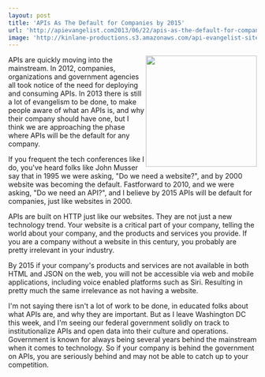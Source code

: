 ```yaml
---
layout: post
title: 'APIs As The Default for Companies by 2015'
url: 'http://apievangelist.com2013/06/22/apis-as-the-default-for-companies-by-2015/'
image: 'http://kinlane-productions.s3.amazonaws.com/api-evangelist-site/blog/bw-2015.jpg'
---
```



<p>
     <img src="https://s3.amazonaws.com/kinlane-productions/bw-icons/bw-2015.jpg"  width="225" align="right" />
</p>
<p>
     APIs are quickly moving into the mainstream. In 2012, companies, organizations and government agencies all took notice of the need for deploying and consuming APIs. In 2013 there is still a lot of evangelism to be done, to make people aware of what an APIs is, and why their company should have one, but I think we are approaching the phase where APIs will be the default for any company.
</p>
<p>
     If you frequent the tech conferences like I do, you've heard folks like John Musser say that in 1995 we were asking, "Do we need a website?", and by 2000 website was becoming the default. Fastforward to 2010, and we were asking, "Do we need an API?", and I believe by 2015 APIs will be default for companies, just like websites in 2000.
</p>
<p>
     APIs are built on HTTP just like our websites. They are not just a new technology trend. Your website is a critical part of your company, telling the world about your company, and the products and services you provide. If you are a company without a website in this century, you probably are pretty irrelevant in your industry.
</p>
<p>
     By 2015 if your company's products and services are not available in both HTML and JSON on the web, you will not be accessible via web and mobile applications, including voice enabled platforms such as Siri. Resulting in pretty much the same irrelevance as not having a website.
</p>
<p>
     I'm not saying there isn't a lot of work to be done, in educated folks about what APIs are, and why they are important. But as I leave Washington DC this week, and I'm seeing our federal government solidly on track to institutionalize APIs and open data into their culture and operations. Government is known for always being several years behind the mainstream when it comes to technology. So if your company is behind the government on APIs, you are seriously behind and may not be able to catch up to your competition.
</p>

